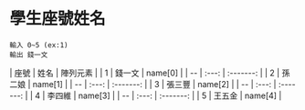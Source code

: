 # 學生座號姓名
    輸入 0~5 (ex:1)
    輸出 錢一文
| 座號 | 姓名 | 陣列元素 |
| 1 | 錢一文 | name[0] |
| -- | :---:  | :-------: |
| 2 | 孫二娘 | name[1] |
| -- | :---:  | :-------: |
| 3 | 張三豐 | name[2] |
| -- | :---:  | :-------: |
| 4 | 李四維 | name[3] |
| -- | :---:  | :-------: |
| 5 | 王五金 | name[4] |

    
